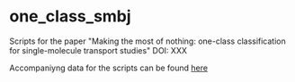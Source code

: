 # one_class_smbj
Scripts for the paper "Making the most of nothing: one-class classification for single-molecule transport studies"
DOI: XXX

Accompaniyng data for the scripts can be found [here](https://erda.ku.dk/archives/5df033bfa19fd24b50c7c88300ea7640/published-archive.html)
